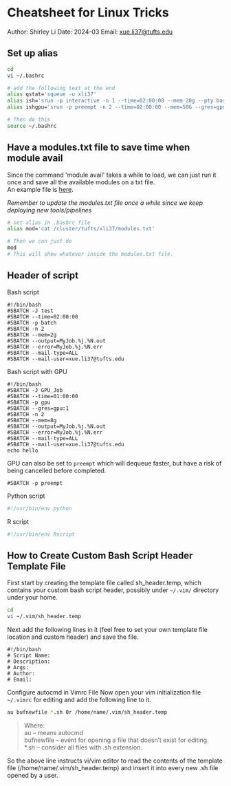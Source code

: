 # Cheatsheet for Linux Tricks
Author: Shirley Li
Date: 2024-03
Email: xue.li37@tufts.edu


## Set up alias
```bash
cd
vi ~/.bashrc

# add the following text at the end
alias qstat='squeue -u xli37'
alias ish='srun -p interactive -n 1 --time=02:00:00 --mem 20g --pty bash'
alias ishgpu='srun -p preempt -n 2 --time=02:00:00 --mem=50G --gres=gpu:1 --pty /bin/bash'

# Then do this
source ~/.bashrc
```


## Have a modules.txt file to save time when module avail       
Since the command 'module avail' takes a while to load, we can just run it once and save all the available modules on a txt file.        
An example file is [here](https://github.com/shirleyxueli41/cheatsheet/blob/main/modules.txt).    
       
*Remember to update the modules.txt file once a while since we keep deploying new tools/pipelines*       

```bash
# set alias in .bashrc file
alias mod='cat /cluster/tufts/xli37/modules.txt'

# Then we can just do
mod
# This will show whatever inside the modules.txt file. 
```

## Header of script     
Bash script        
```
#!/bin/bash
#SBATCH -J test
#SBATCH --time=02:00:00
#SBATCH -p batch
#SBATCH -n 2
#SBATCH --mem=2g
#SBATCH --output=MyJob.%j.%N.out
#SBATCH --error=MyJob.%j.%N.err
#SBATCH --mail-type=ALL
#SBATCH --mail-user=xue.li37@tufts.edu
```

Bash script with GPU     
```
#!/bin/bash
#SBATCH -J GPU_Job
#SBATCH --time=01:00:00
#SBATCH -p gpu
#SBATCH --gres=gpu:1
#SBATCH -n 2
#SBATCH --mem=8g
#SBATCH --output=MyJob.%j.%N.out
#SBATCH --error=MyJob.%j.%N.err
#SBATCH --mail-type=ALL
#SBATCH --mail-user=xue.li37@tufts.edu
echo hello
```      
GPU can also be set to `preempt` which will dequeue faster, but have a risk of being cancelled before completed. 
```
#SBATCH -p preempt
```



Python script
```python
#!/usr/bin/env python
```

R script
```r
#!/usr/bin/env Rscript
```

## How to Create Custom Bash Script Header Template File
First start by creating the template file called sh_header.temp, which contains your custom
bash script header, possibly under `~/.vim/` directory under your home.
```bash
cd
vi ~/.vim/sh_header.temp
```

Next add the following lines in it (feel free to set your own template file location and custom
header) and save the file.       
```
#!/bin/bash
# Script Name:
# Description:
# Args:
# Author:
# Email: 
```


Configure autocmd in Vimrc File
Now open your vim initialization file `~/.vimrc` for editing and add the following line to it.
```bash
au bufnewfile *.sh 0r /home/name/.vim/sh_header.temp
```

> Where:        
> au – means autocmd      
> bufnewfile – event for opening a file that doesn’t exist for editing.      
> *.sh – consider all files with .sh extension.      


So the above line instructs vi/vim editor to read the contents of the template file
(/home/name/.vim/sh_header.temp) and insert it into every new .sh file opened by a
user.

